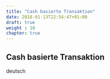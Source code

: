 ```yaml
---
title: "Cash basierte Transaktion"
date: 2018-01-13T22:54:47+01:00
draft: true
weight : 10
chapter: true
---
```

## Cash basierte Transaktion
deutsch
